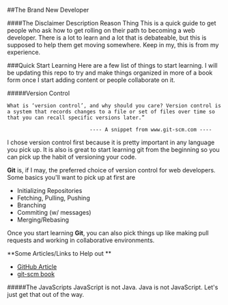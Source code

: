 ##The Brand New Developer

####The Disclaimer Description Reason Thing
This is a quick guide to get people who ask how to get rolling on their path to becoming a web developer. There is a lot to learn and a lot that is debateable, but this is supposed to help them get moving somewhere. Keep in my, this is from my experience. 


###Quick Start Learning
Here are a few list of things to start learning. I will be updating this repo to try and make things organized in more of a book form once I start adding content or people collaborate on it.

#####Version Control

```
What is ‘version control’, and why should you care? Version control is a system that records changes to a file or set of files over time so that you can recall specific versions later.”

			               ---- A snippet from www.git-scm.com ----
```

I chose version control first because it is pretty important in any language you pick up. It is also is great to  start learning git from the beginning so you can pick up the habit of versioning your code.

**Git** is, if I may, the preferred choice of version control for web developers. 
Some basics you'll want to pick up at first are

- Initializing Repositories
- Fetching, Pulling, Pushing
- Branching
- Commiting (w/ messages)
- Merging/Rebasing

Once you start learning **Git**, you can also pick things up like making pull requests and working in collaborative environments.

**Some Articles/Links to Help out **

- [GitHub Article](https://help.github.com/articles/good-resources-for-learning-git-and-github/)
- [git-scm book](https://git-scm.com/book/en/v2)

#####The JavaScripts
JavaScript is not Java. Java is not JavaScript. Let's just get that out of the way.

